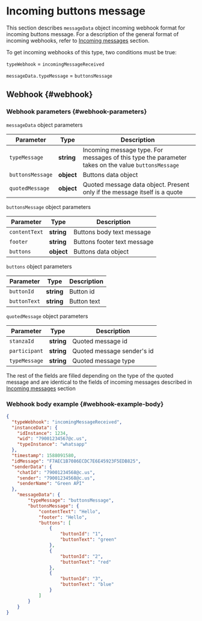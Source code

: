 # Incoming buttons message

This section describes `messageData` object incoming webhook format for incoming buttons message. For a description of the general format of incoming webhooks, refer to [Incoming messages](Webhook-IncomingMessageReceived.md) section.

To get incoming webhooks of this type, two conditions must be true:

`typeWebhook` = `incomingMessageReceived`

`messageData.typeMessage` = `buttonsMessage`

## Webhook {#webhook}

### Webhook parameters {#webhook-parameters}

`messageData` object parameters

| Parameter          | Type        | Description                                                                                     |
| ----------------- | ---------- | ----------------------------------------------------------------------------------------------- |
| `typeMessage`     | **string** | Incoming message type. For messages of this type the parameter takes on the value `buttonsMessage`       |
| `buttonsMessage` | **object** | Buttons data object                                                           |
| `quotedMessage`   | **object** | Quoted message data object. Present only if the message itself is a quote |

`buttonsMessage` object parameters

| Parameter      | Type      | Description          |
| ------------- | ---------- | ------------------- |
| `contentText` | **string** | Buttons body text message|
| `footer` | **string** | Buttons footer text message|
| `buttons`   | **object** | Buttons data object |

`buttons` object parameters

| Parameter      | Type       | Description        |
| ------------- | ---------- | ------------------- |
| `buttonId` | **string** | Button id |
| `buttonText` | **string** | Button text |

`quotedMessage` object parameters

| Parameter     | Type        | Description           |
| ------------- | ---------- | ------------------- |
| `stanzaId` | **string** | Quoted message id |
| `participant` | **string** | Quoted message sender's id |
| `typeMessage` | **string** | Quoted message type |

The rest of the fields are filled depending on the type of the quoted message and are identical to the fields of incoming messages described in [Incoming messages](Webhook-IncomingMessageReceived.md) section

### Webhook body example {#webhook-example-body}

```json
{
  "typeWebhook": "incomingMessageReceived",
  "instanceData": {
    "idInstance": 1234,
    "wid": "79001234567@c.us",
    "typeInstance": "whatsapp"
  },
  "timestamp": 1588091580,
  "idMessage": "F7AEC1B7086ECDC7E6E45923F5EDB825",
  "senderData": {
    "chatId": "79001234568@c.us",
    "sender": "79001234568@c.us",
    "senderName": "Green API"
  },
    "messageData": {
        "typeMessage": "buttonsMessage",
        "buttonsMessage": {
            "contentText": "Hello",
            "footer": "Hello",
            "buttons": [
                {
                    "buttonId": "1",
                    "buttonText": "green"
                },
                {
                    "buttonId": "2",
                    "buttonText": "red"
                },
                {
                    "buttonId": "3",
                    "buttonText": "blue"
                }
            ]
        }
    }
}
```

